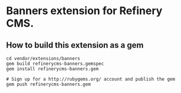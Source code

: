 # Banners extension for Refinery CMS.

## How to build this extension as a gem

    cd vendor/extensions/banners
    gem build refinerycms-banners.gemspec
    gem install refinerycms-banners.gem

    # Sign up for a http://rubygems.org/ account and publish the gem
    gem push refinerycms-banners.gem